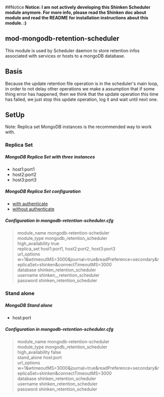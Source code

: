 ##Notice
**Notice: I am not actively developing this Shinken Scheduler module anymore. For more info, please read the Shinken doc about module and read the README for installation instructions about this module. :)** 


## mod-mongodb-retention-scheduler
This module is used by Scheduler daemon to store retention infos 
associated with services or hosts to a mongoDB database.  

## Basis
Because the update retention file operation is in the scheduler's main loop, in 
order to not delay other operations we make a assumption that if some thing 
error has happened, then we think that the update operation this time has 
failed, we just stop this update operation, log it and wait until next one.

## SetUp
Note: Replica set MongoDB instances is the recommended way to work with.  

### Replica Set  

##### MongoDB Replica Set with three instances
* host1:port1
* host2:port2
* host3:port3  

##### MongoDB Replica Set configuration
* [with authenticate](http://docs.mongodb.org/manual/tutorial/deploy-replica-set-with-auth/)
* [without authenticate](http://docs.mongodb.org/manual/tutorial/deploy-replica-set/)

##### Configuration in mongodb-retention-scheduler.cfg
> module_name     mongodb-retention-scheduler      
> module_type     mongodb_retention_scheduler    
> high_availability     true  
> replica_set       host1:port1, host2:port2, host3:port3    
> url_options   w=1&wtimeoutMS=3000&journal=true&readPreference=secondary&replicaSet=shinken&connectTimeoutMS=3000  
> database     shinken_retention_scheduler  
> username     shinken__retention_scheduler  
> password     shinken_retention_scheduler

### Stand alone

##### MongoDB Stand alone
* host:port

##### Configuration in mongodb-retention-scheduler.cfg
> module_name     mongodb-retention-scheduler  
> module_type     mongodb_retention_scheduler     
> high_availability     false  
> stand_alone   host:port  
> url_options   w=1&wtimeoutMS=3000&journal=true&readPreference=secondary&replicaSet=shinken&connectTimeoutMS=3000    
> database     shinken_retention_scheduler  
> username     shinken_retention_scheduler  
> password     shinken_retention_scheduler  
